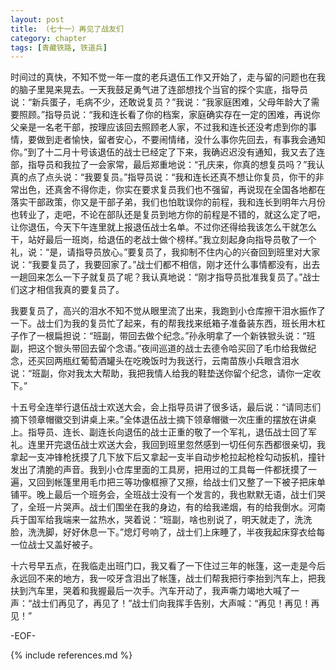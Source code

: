 ```yaml
---
layout: post
title: （七十一）再见了战友们
category: chapter
tags: [青藏铁路, 铁道兵]
---
```


时间过的真快，不知不觉一年一度的老兵退伍工作又开始了，走与留的问题也在我的脑子里晃来晃去。一天我鼓足勇气进了连部想找个当官的探个实底，指导员说：“新兵蛋子，毛病不少，还敢说复员？”我说：“我家庭困难，父母年龄大了需要照顾。”指导员说：“我和连长看了你的档案，家庭确实存在一定的困难，再说你父亲是一名老干部，按理应该回去照顾老人家，不过我和连长还没考虑到你的事情，要做到走者愉快，留者安心，不要闹情绪，没什么事你先回去，有事我会通知你。”到了十二月十号该退伍的战士已经定了下来，我确迟迟没有通知，我又去了连部，指导员和我拉了一会家常，最后郑重地说：“孔庆来，你真的想复员吗？”我认真的点了点头说：“我要复员。”指导员说：“我和连长还真不想让你复员，你干的非常出色，还真舍不得你走，你实在要求复员我们也不强留，再说现在全国各地都在落实干部政策，你又是干部子弟，我们也怕耽误你的前程，我和连长到明年六月份也转业了，走吧，不论在部队还是复员到地方你的前程是不错的，就这么定了吧，让你退伍，今天下午连里就上报退伍战士名单。不过你还得给我该怎么干就怎么干，站好最后一班岗，给退伍的老战士做个榜样。”我立刻起身向指导员敬了一个礼，说：“是，请指导员放心。”要复员了，我抑制不住内心的兴奋回到班里对大家说：“我要复员了，我要回家了。”战士们都不相信，刚才还什么事情都没有，出去一趟回来怎么一下子就复员了呢？我认真地说：“刚才指导员批准我复员了。”战士们这才相信我真的要复员了。

我要复员了，高兴的泪水不知不觉从眼里流了出来，我跑到小仓库擦干泪水振作了一下。战士们为我的复员忙了起来，有的帮我找来纸箱子准备装东西，班长用木杠子作了一根扁担说：“班副，带回去做个纪念。”孙永明拿了一个新铁锨头说：“班副，把这个锨头带回去留个念语。”夜间巡道的战士去德令哈买回了毛巾给我做纪念，还买回两瓶红葡萄酒罐头在吃晚饭时为我送行，云南苗族小兵眼含泪水说：“班副，你对我太大帮助，我把我情人给我的鞋垫送你留个纪念，请你一定收下。”

十五号全连举行退伍战士欢送大会，会上指导员讲了很多话，最后说：“请同志们摘下领章帽徽交到讲桌上来。”全体退伍战士摘下领章帽徽一次庄重的摆放在讲桌上。指导员、连长、副连长向退伍的战士正重的敬了一个军礼，退伍战士回了军礼。连里开完退伍战士欢送大会，我回到班里忽然感到一切任何东西都很亲切，我拿起一支冲锋枪抚摸了几下放下后又拿起一支半自动步枪拉起枪栓勾动扳机，撞针发出了清脆的声音。我到小仓库里面的工具房，把用过的工具每一件都抚摸了一遍，又回到帐篷里用毛巾把三等功像框擦了又擦，给战士们又整了一下被子把床单铺平。晚上最后一个班务会，全班战士没有一个发言的，我也默默无语，战士们哭了，全班一片哭声。战士们围坐在我的身边，有的给我递烟，有的给我倒水。河南兵于国军给我端来一盆热水，哭着说：“班副，啥也别说了，明天就走了，洗洗脸，洗洗脚，好好休息一下。”熄灯号响了，战士们上床睡了，半夜我起床穿衣给每一位战士又盖好被子。

十六号早五点，在我临走出班门口，我又看了一下住过三年的帐篷，这一走是今后永远回不来的地方，我一咬牙含泪出了帐篷，战士们帮我把行李抬到汽车上，把我扶到汽车里，哭着和我握最后一次手。汽车开动了，我声嘶力竭地大喊了一声：“战士们再见了，再见了！”战士们向我挥手告别，大声喊：“再见！再见！再见！”

-EOF-

{% include references.md %}
